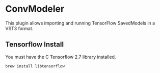 # ConvModeler

This plugin allows importing and running TensorFlow SavedModels in a VST3 format.

## Tensorflow Install

You must have the C Tensorflow 2.7 library installed.

```bash
brew install libtensorflow
```
